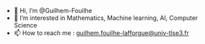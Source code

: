 - 👋 Hi, I’m @Guilhem-Fouilhe
- 👀 I’m interested in Mathematics, Machine learning, AI, Computer Science
- 📫 How to reach me : guilhem.fouilhe-lafforgue@univ-tlse3.fr

<!---
gfouilhe/gfouilhe is a ✨ special ✨ repository because its `README.md` (this file) appears on your GitHub profile.
You can click the Preview link to take a look at your changes.
--->
